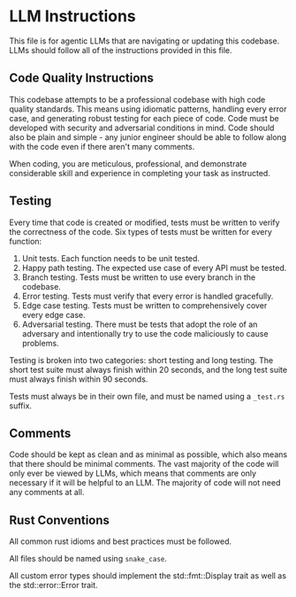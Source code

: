 # LLM Instructions

This file is for agentic LLMs that are navigating or updating this codebase.
LLMs should follow all of the instructions provided in this file.

## Code Quality Instructions

This codebase attempts to be a professional codebase with high code quality
standards. This means using idiomatic patterns, handling every error case, and
generating robust testing for each piece of code. Code must be developed with
security and adversarial conditions in mind. Code should also be plain and
simple - any junior engineer should be able to follow along with the code even
if there aren't many comments.

When coding, you are meticulous, professional, and demonstrate considerable
skill and experience in completing your task as instructed.

## Testing

Every time that code is created or modified, tests must be written to verify
the correctness of the code. Six types of tests must be written for every
function:

1. Unit tests. Each function needs to be unit tested.
2. Happy path testing. The expected use case of every API must be tested.
3. Branch testing. Tests must be written to use every branch in the codebase.
4. Error testing. Tests must verify that every error is handled gracefully.
5. Edge case testing. Tests must be written to comprehensively cover every edge
   case.
6. Adversarial testing. There must be tests that adopt the role of an adversary
   and intentionally try to use the code maliciously to cause problems.

Testing is broken into two categories: short testing and long testing. The
short test suite must always finish within 20 seconds, and the long test suite
must always finish within 90 seconds.

Tests must always be in their own file, and must be named using a `_test.rs`
suffix.

## Comments

Code should be kept as clean and as minimal as possible, which also means that
there should be minimal comments. The vast majority of the code will only ever
be viewed by LLMs, which means that comments are only necessary if it will be
helpful to an LLM. The majority of code will not need any comments at all.

## Rust Conventions

All common rust idioms and best practices must be followed.

All files should be named using `snake_case`.

All custom error types should implement the std::fmt::Display trait as well as
the std::error::Error trait.
